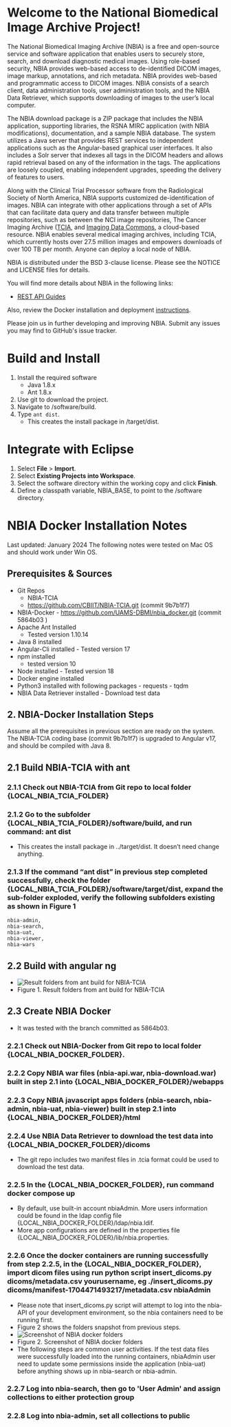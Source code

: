 Welcome to the National Biomedical Image Archive Project!
================================================================

The National Biomedical Imaging Archive (NBIA) is a free and open-source service and software application that enables users to securely store, search, and download diagnostic medical images. Using role-based security, NBIA provides web-based access to de-identified DICOM images, image markup, annotations, and rich metadata. NBIA provides web-based and programmatic access to DICOM images. NBIA consists of a search client, data administration tools, user administration tools, and the NBIA Data Retriever, which supports downloading of images to the user’s local computer.

The NBIA download package is a ZIP package that includes the NBIA application, supporting libraries, the RSNA MIRC application (with NBIA modifications), documentation, and a sample NBIA database. The system utilizes a Java server that provides REST services to independent applications such as the Angular-based graphical user interfaces. It also includes a Solr server that indexes all tags in the DICOM headers and allows rapid retrieval based on any of the information in the tags. The applications are loosely coupled, enabling independent upgrades, speeding the delivery of features to users.

Along with the Clinical Trial Processor software from the Radiological Society of North America, NBIA supports customized de-identification of images. NBIA can integrate with other applications through a set of APIs that can facilitate data query and data transfer between multiple repositories, such as between the NCI image repositories, The Cancer Imaging Archive ([TCIA](https://www.cancerimagingarchive.net/), and [Imaging Data Commons](https://portal.imaging.datacommons.cancer.gov/), a cloud-based resource. NBIA enables several medical imaging archives, including TCIA, which currently hosts over 27.5 million images and empowers downloads of over 100 TB per month. Anyone can deploy a local node of NBIA. 

NBIA is distributed under the BSD 3-clause license. Please see the NOTICE and LICENSE files for details.

You will find more details about NBIA in the following links:
  * [REST API Guides](https://wiki.cancerimagingarchive.net/display/Public/TCIA+Programmatic+Interface+REST+API+Guides)
    
Also, review the Docker installation and deployment [instructions](https://github.com/UAMS-DBMI/nbia_docker/blob/main/README.md).

Please join us in further developing and improving NBIA. Submit any issues you may find to GitHub's issue tracker. 

Build and Install
================================================================
1.	Install the required software
    * Java 1.8.x
    *	Ant 1.8.x
2.	Use git to download the project.
3.	Navigate to /software/build.
4.	Type ``ant dist``.
    *	This creates the install package in /target/dist.
  
Integrate with Eclipse
================================================================
1.	Select **File** > **Import**.
2.	Select **Existing Projects into Workspace**.
3.	Select the software directory within the working copy and click **Finish**.
4.	Define a classpath variable, NBIA_BASE, to point to the /software directory.

NBIA Docker Installation Notes
================================================================
Last updated: January 2024
The following notes were tested on Mac OS and should work under Win OS.
##	Prerequisites & Sources
   * Git Repos
     - NBIA-TCIA 
     - https://github.com/CBIIT/NBIA-TCIA.git (commit 9b7b1f7)
   *	NBIA-Docker
      - https://github.com/UAMS-DBMI/nbia_docker.git (commit 5864b03 )
   * Apache Ant Installed
      - Tested version 1.10.14
   *	Java 8 installed 
   *	Angular-Cli installed
     - Tested version 17
   * npm installed 
     - tested version 10
   *	Node installed
     - Tested version 18
   *	Docker engine installed
   *	Python3 installed with following packages
 	   - requests
 	   - tqdm
   *	NBIA Data Retriever installed
     - Download test data
  ## 2.	NBIA-Docker Installation Steps
Assume all the prerequisites in previous section are ready on the system.
The NBIA-TCIA coding base (commit 9b7b1f7) is upgraded to Angular v17, and should be compiled with Java 8.
## 2.1 Build NBIA-TCIA with ant
### 2.1.1	Check out NBIA-TCIA from Git repo to local folder {LOCAL_NBIA_TCIA_FOLDER} 
### 2.1.2	Go to the subfolder {LOCAL_NBIA_TCIA_FOLDER}/software/build, and run command: ant dist 
- This creates the install package in ../target/dist. It doesn’t need change anything.
### 2.1.3	If the command “ant dist” in previous step completed successfully, check the folder {LOCAL_NBIA_TCIA_FOLDER}/software/target/dist, expand the sub-folder exploded, verify the following subfolders existing as shown in Figure 1  
 	nbia-admin, 
 	nbia-search, 
 	nbia-uat, 
 	nbia-viewer, 
 	nbia-wars 
## 2.2 Build with angular ng
- ![Result folders from ant build for NBIA-TCIA](https://github.com/CBIIT/NBIA-TCIA/blob/master/images/Figure1ResultFoldersFromAntBuildForNBIA-TCIA.png)
- Figure 1. Result folders from ant build for NBIA-TCIA
## 2.3 	Create NBIA Docker
- It was tested with the branch committed as 5864b03.
###  2.2.1	Check out NBIA-Docker from Git repo to local folder {LOCAL_NBIA_DOCKER_FOLDER}.
###  2.2.2	Copy NBIA war files (nbia-api.war, nbia-download.war) built in step 2.1 into {LOCAL_NBIA_DOCKER_FOLDER}/webapps
###  2.2.3	Copy NBIA javascript apps folders (nbia-search, nbia-admin, nbia-uat, nbia-viewer) built in step 2.1 into {LOCAL_NBIA_DOCKER_FOLDER}/html
###  2.2.4	Use NBIA Data Retriever to download the test data into {LOCAL_NBIA_DOCKER_FOLDER}/dicoms 
- The git repo includes two manifest files in .tcia format could be used to download the test data.
###  2.2.5	In the {LOCAL_NBIA_DOCKER_FOLDER}, run command docker compose up 
- By default, use built-in account nbiaAdmin. More users information could be found in the ldap config file {LOCAL_NBIA_DOCKER_FOLDER}/ldap/nbia.ldif. 
- More app configurations are defined in the properties file {LOCAL_NBIA_DOCKER_FOLDER}/lib/nbia.properties.
###  2.2.6	Once the docker containers  are running successfully from step 2.2.5, in the  {LOCAL_NBIA_DOCKER_FOLDER}, import dicom files using run python script  insert_dicoms.py  dicoms/metadata.csv yourusername, eg ./insert_dicoms.py dicoms/manifest-1704471493217/metadata.csv nbiaAdmin 
- Please note that insert_dicoms.py script will attempt to log into the nbia-API of your development environment, so the nbia containers need to be running first.
- Figure 2 shows the folders snapshot from previous steps.
- ![Screenshot of NBIA docker folders](https://github.com/CBIIT/NBIA-TCIA/blob/master/images/Figure2ScreenshotofNBIADockerFolders.png)
- Figure 2. Screenshot of NBIA docker folders
- The following steps are common user activities. If the test data files were successfully loaded into the running containers,  nbiaAdmin user need to update  some permissions inside the application (nbia-uat) before anything shows up in nbia-search or nbia-admin.
### 2.2.7 	Log into nbia-search, then go to 'User Admin' and assign collections to either protection group
### 2.2.8	Log into nbia-admin, set all collections to public 

